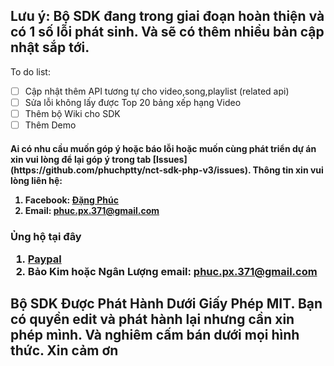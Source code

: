 

## Lưu ý: Bộ SDK đang trong giai đoạn hoàn thiện và có 1 số lỗi phát sinh. Và sẽ có thêm nhiều bản cập nhật sắp tới.
To do list:
 - [ ] Cập nhật thêm API tương tự cho video,song,playlist (related api)
 - [ ] Sửa lỗi không lấy được Top 20 bảng xếp hạng Video
 - [ ] Thêm bộ Wiki cho SDK
 - [ ] Thêm Demo

<h4>Ai có nhu cầu muốn góp ý hoặc báo lỗi hoặc muốn cùng phát triển dự án xin vui lòng để lại góp ý trong tab [Issues](https://github.com/phuchptty/nct-sdk-php-v3/issues). Thông tin xin vui lòng liên hệ:

 1. Facebook: [Đặng Phúc](https://facebook.com/hoangphuchotboy)
 2. Email: phuc.px.371@gmail.com

<h3>Ủng hộ tại đây

 1. [Paypal](https://paypal.me/phuchptty)
 2. Bảo Kim hoặc Ngân Lượng email: phuc.px.371@gmail.com

<h2> Bộ SDK Được Phát Hành Dưới Giấy Phép MIT. Bạn có quyền edit và phát hành lại nhưng cần xin phép mình. Và nghiêm cấm bán dưới mọi hình thức. Xin cảm ơn
